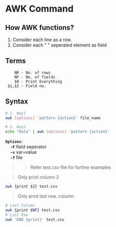 # AWK Command

## How AWK functions?
1. Consider each line as a row.
2. Consider each " " seperated element as field

## Terms
```
    NR - No. of rows
    NF - No. of fields
    $0 - Print Everything
 $1,$2 - Field no. 
```

## Syntax

```bash
# 1. Way1
awk [options] 'pattern {action}' file_name

# 2. Way2
echo "Data" | awk [options] 'pattern {action}'
```

**`Options`**:<br>&nbsp;&nbsp;&nbsp;&nbsp;**`-F`** field seperator<br>&nbsp;&nbsp;&nbsp;&nbsp;**`-v`** var=value<br>&nbsp;&nbsp;&nbsp;&nbsp;**`-f`** file<br>

>> Refer test.csv file for further examples

> Only print column 2
```bash
awk {print $2} test.csv 
```

> Only print last row, column.
```bash
# Last Column
awk {print $NF} test.csv 
# Last Row
awk 'END {print}' test.csv
```

